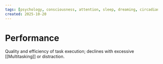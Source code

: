 ```yaml
---
tags: [psychology, consciousness, attention, sleep, dreaming, circadian-rhythms, psychoactive-drugs]
created: 2025-10-20
---
```

# Performance

Quality and efficiency of task execution; declines with excessive [[Multitasking]] or distraction.
